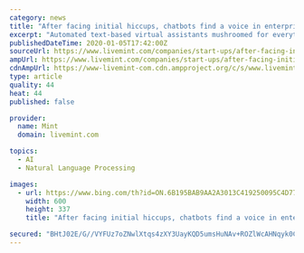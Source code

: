 ```yaml
---
category: news
title: "After facing initial hiccups, chatbots find a voice in enterprises"
excerpt: "Automated text-based virtual assistants mushroomed for everything from ordering stuff to help desks. It became apparent that despite advances in natural language processing, chats with humans were too nuanced to go beyond simple initial queries. People usually engaged the bot in complex interactions until it broke down and produced hilarious ..."
publishedDateTime: 2020-01-05T17:42:00Z
sourceUrl: https://www.livemint.com/companies/start-ups/after-facing-initial-hiccups-chatbots-find-a-voice-in-enterprises-11578245784673.html
ampUrl: https://www.livemint.com/companies/start-ups/after-facing-initial-hiccups-chatbots-find-a-voice-in-enterprises/amp-11578245784673.html
cdnAmpUrl: https://www-livemint-com.cdn.ampproject.org/c/s/www.livemint.com/companies/start-ups/after-facing-initial-hiccups-chatbots-find-a-voice-in-enterprises/amp-11578245784673.html
type: article
quality: 44
heat: 44
published: false

provider:
  name: Mint
  domain: livemint.com

topics:
  - AI
  - Natural Language Processing

images:
  - url: https://www.bing.com/th?id=ON.6B195BAB9AA2A3013C419250095C4D77
    width: 600
    height: 337
    title: "After facing initial hiccups, chatbots find a voice in enterprises"

secured: "BHtJ02E/G//VYFUz7oZNwlXtqs4zXY3UayKQD5umsHuNAv+ROZlWcAHNqyk0C1f/aRX2HQwHJkfXGbx/fy2nDlrRX3GXcG3xakal03S4VC5mOCCQob54CsVwnooyOuiAGpg/PfkqnK/395pvPJ2TJrNNYmUc3T3tnrpnA6J00HAaVO8WIVeLuR8ycclzlzZAvOO35SmzbGbpiRtLeq9rTlFzLZbIkfCs6mGaCH2uJTatFKb+pErAsZXa4eW3PSpWKGc0RCtGS7AWNJE53wgeAA==;Di+GX1dsMZuqHbJGRnREJg=="
---
```


